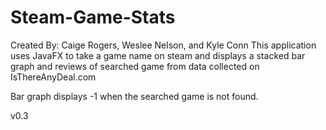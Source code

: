 # Steam-Game-Stats
Created By: Caige Rogers, Weslee Nelson, and Kyle Conn
This application uses JavaFX to take a game name on steam and 
displays a stacked bar graph and reviews of searched game from data collected on IsThereAnyDeal.com

Bar graph displays -1 when the searched game is not found.

v0.3
